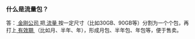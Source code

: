 ### 什么是流量包？

答：[ 金刚公司 ](https://a2zitpro.github.io/web/金刚公司)把[ 流量 ](https://a2zitpro.github.io/web/流量)按一定尺寸（比如30GB、90GB等）分割为一个个包，再打上[ 有效期 ](https://a2zitpro.github.io/web/流量包有效期)（比如月、半年、年），形成月包、半年包、年包等，便于售卖。
